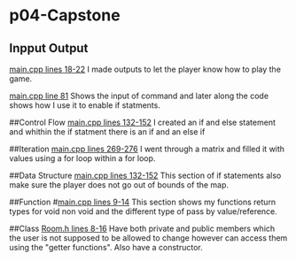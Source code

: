 # p04-Capstone
## Inpput Output
[main.cpp lines 18-22](/.main.cpp#L18)
I made outputs to let the player know how to play the game.

[main.cpp line 81](/.main.cpp#L81)
Shows the input of command and later along the code shows how I use it to enable if statments. 

##Control Flow
[main.cpp lines 132-152](/.main.cpp#L132)
I created an if and else statement and whithin the if statment there is an if and an else if

##Iteration
[main.cpp lines 269-276](/.main.cpp#L269)
I went through a matrix and filled it with values using a for loop within a for loop. 

##Data Structure
[main.cpp lines 132-152](/.main.cpp#L132)
This section of if statements also make sure the player does not go out of bounds of the map.

##Function
#[main.cpp lines 9-14](/.main.cpp#L9)
This section shows my functions return types for void non void and the different type of pass by value/reference.

##Class
[Room.h lines 8-16](/.Room.h#L8)
Have both private and public members which the user is not supposed to be allowed to change however can access them using the "getter functions". Also have a constructor.
